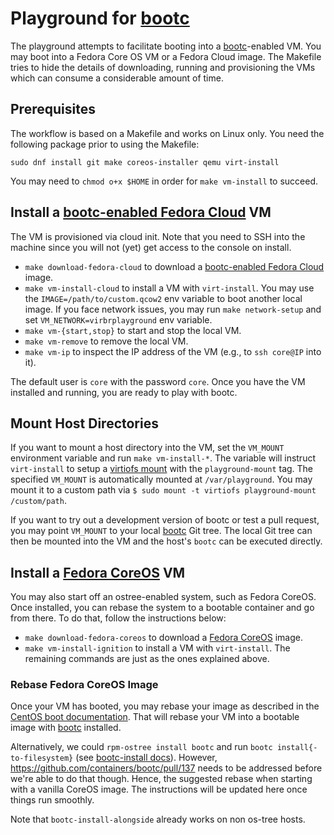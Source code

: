 # Playground for [bootc](https://containers.github.io/bootc/)

The playground attempts to facilitate booting into a [bootc](https://containers.github.io/bootc/)-enabled VM.
You may boot into a Fedora Core OS VM or a Fedora Cloud image.
The Makefile tries to hide the details of downloading, running and provisioning the VMs which can consume a considerable amount of time.

## Prerequisites

The workflow is based on a Makefile and works on Linux only.
You need the following package prior to using the Makefile:

```
sudo dnf install git make coreos-installer qemu virt-install
```

You may need to `chmod o+x $HOME` in order for `make vm-install` to succeed.


## Install a [bootc-enabled Fedora Cloud](https://github.com/CentOS/centos-bootc-layered/tree/main/fedora-bootc-cloud) VM

The VM is provisioned via cloud init.  Note that you need to SSH into the machine since you will not (yet) get access to the console on install.

* `make download-fedora-cloud` to download a [bootc-enabled Fedora Cloud](https://github.com/CentOS/centos-bootc-layered/tree/main/fedora-bootc-cloud) image.
* `make vm-install-cloud` to install a VM with `virt-install`.  You may use the `IMAGE=/path/to/custom.qcow2` env variable to boot another local image.  If you face network issues, you may run `make network-setup` and set `VM_NETWORK=virbrplayground` env variable.
* `make vm-{start,stop}` to start and stop the local VM.
* `make vm-remove` to remove the local VM.
* `make vm-ip` to inspect the IP address of the VM (e.g., to `ssh core@IP` into it).

The default user is `core` with the password `core`.  Once you have the VM installed and running, you are ready to play with bootc.


## Mount Host Directories

If you want to mount a host directory into the VM, set the `VM_MOUNT` environment variable and run `make vm-install-*`.
The variable will instruct `virt-install` to setup a [virtiofs mount](https://libvirt.org/kbase/virtiofs.html) with the `playground-mount` tag.
The specified `VM_MOUNT` is automatically mounted at `/var/playground`.
You may mount it to a custom path via `$ sudo mount -t virtiofs playground-mount /custom/path`.

If you want to try out a development version of bootc or test a pull request, you may point `VM_MOUNT` to your local [bootc](https://github.com/containers/bootc) Git tree.
The local Git tree can then be mounted into the VM and the host's `bootc` can be executed directly.

## Install a [Fedora CoreOS](https://docs.fedoraproject.org/en-US/fedora-coreos/getting-started/) VM

You may also start off an ostree-enabled system, such as Fedora CoreOS.  Once installed, you can rebase the system to a bootable container and go from there.  To do that, follow the instructions below:

* `make download-fedora-coreos` to download a [Fedora CoreOS](https://docs.fedoraproject.org/en-US/fedora-coreos/getting-started/) image.
* `make vm-install-ignition` to install a VM with `virt-install`.  The remaining commands are just as the ones explained above.


### Rebase Fedora CoreOS Image

Once your VM has booted, you may rebase your image as described in the [CentOS boot documentation](https://github.com/CentOS/centos-boot/blob/main/docs/install.md).
That will rebase your VM into a bootable image with [bootc](https://containers.github.io/bootc/) installed.

Alternatively, we could `rpm-ostree install bootc` and run `bootc install{-to-filesystem}` (see [bootc-install docs](https://containers.github.io/bootc/install/#executing-bootc-install)).
However, https://github.com/containers/bootc/pull/137 needs to be addressed before we're able to do that though.  Hence, the suggested rebase when starting with a vanilla CoreOS image.
The instructions will be updated here once things run smoothly.

Note that `bootc-install-alongside` already works on non os-tree hosts.
